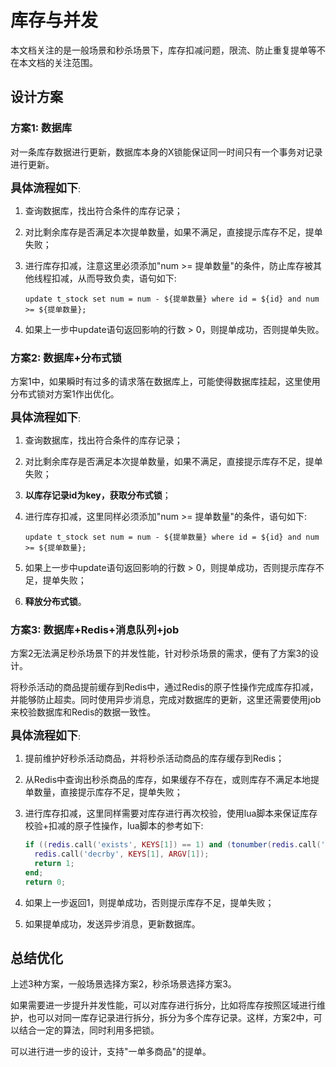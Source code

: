 # 库存与并发

本文档关注的是一般场景和秒杀场景下，库存扣减问题，限流、防止重复提单等不在本文档的关注范围。

## 设计方案

### 方案1: 数据库

对一条库存数据进行更新，数据库本身的X锁能保证同一时间只有一个事务对记录进行更新。

<font style="font-size:18px">**具体流程如下**</font>:

1. 查询数据库，找出符合条件的库存记录；

2. 对比剩余库存是否满足本次提单数量，如果不满足，直接提示库存不足，提单失败；

3. 进行库存扣减，注意这里必须添加"num >= 提单数量"的条件，防止库存被其他线程扣减，从而导致负卖，语句如下:

   ```mysql
   update t_stock set num = num - ${提单数量} where id = ${id} and num >= ${提单数量};
   ```

4. 如果上一步中update语句返回影响的行数 > 0，则提单成功，否则提单失败。

### 方案2: 数据库+分布式锁

方案1中，如果瞬时有过多的请求落在数据库上，可能使得数据库挂起，这里使用分布式锁对方案1作出优化。

<font style="font-size:18px">**具体流程如下**</font>:

1. 查询数据库，找出符合条件的库存记录；

2. 对比剩余库存是否满足本次提单数量，如果不满足，直接提示库存不足，提单失败；

3. **以库存记录id为key，获取分布式锁**；

4. 进行库存扣减，这里同样必须添加"num >= 提单数量"的条件，语句如下:

   ```mysql
   update t_stock set num = num - ${提单数量} where id = ${id} and num >= ${提单数量};
   ```

5. 如果上一步中update语句返回影响的行数 > 0，则提单成功，否则提示库存不足，提单失败；

6. **释放分布式锁**。

### 方案3: 数据库+Redis+消息队列+job

方案2无法满足秒杀场景下的并发性能，针对秒杀场景的需求，便有了方案3的设计。

将秒杀活动的商品提前缓存到Redis中，通过Redis的原子性操作完成库存扣减，并能够防止超卖。同时使用异步消息，完成对数据库的更新，这里还需要使用job来校验数据库和Redis的数据一致性。

<font style="font-size:18px">**具体流程如下**</font>:

1. 提前维护好秒杀活动商品，并将秒杀活动商品的库存缓存到Redis；

2. 从Redis中查询出秒杀商品的库存，如果缓存不存在，或则库存不满足本地提单数量，直接提示库存不足，提单失败；

3. 进行库存扣减，这里同样需要对库存进行再次校验，使用lua脚本来保证库存校验+扣减的原子性操作，lua脚本的参考如下:

   ```lua
   if ((redis.call('exists', KEYS[1]) == 1) and (tonumber(redis.call('get', KEYS[1])) >= tonumber(ARGV[1]))) then
     redis.call('decrby', KEYS[1], ARGV[1]);
     return 1;
   end;
   return 0;
   ```

4. 如果上一步返回1，则提单成功，否则提示库存不足，提单失败；

5. 如果提单成功，发送异步消息，更新数据库。



## 总结优化

上述3种方案，一般场景选择方案2，秒杀场景选择方案3。

如果需要进一步提升并发性能，可以对库存进行拆分，比如将库存按照区域进行维护，也可以对同一库存记录进行拆分，拆分为多个库存记录。这样，方案2中，可以结合一定的算法，同时利用多把锁。

可以进行进一步的设计，支持"一单多商品"的提单。

